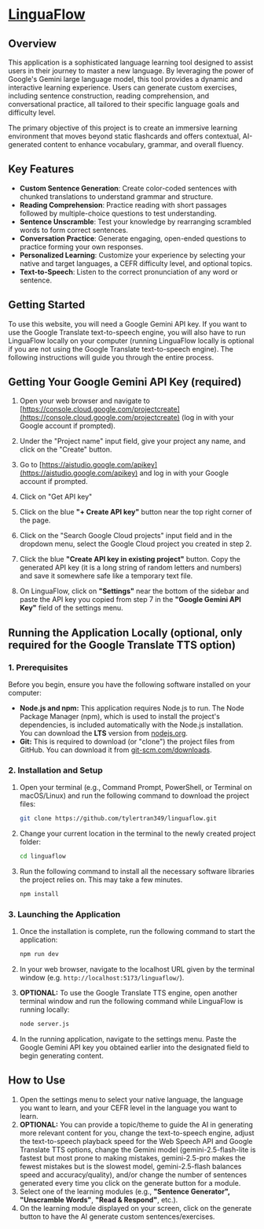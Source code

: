# [LinguaFlow](https://tylertran349.github.io/linguaflow/) 

## Overview

This application is a sophisticated language learning tool designed to assist users in their journey to master a new language. By leveraging the power of Google's Gemini large language model, this tool provides a dynamic and interactive learning experience. Users can generate custom exercises, including sentence construction, reading comprehension, and conversational practice, all tailored to their specific language goals and difficulty level.

The primary objective of this project is to create an immersive learning environment that moves beyond static flashcards and offers contextual, AI-generated content to enhance vocabulary, grammar, and overall fluency.

## Key Features

*   **Custom Sentence Generation**: Create color-coded sentences with chunked translations to understand grammar and structure.
*   **Reading Comprehension**: Practice reading with short passages followed by multiple-choice questions to test understanding.
*   **Sentence Unscramble**: Test your knowledge by rearranging scrambled words to form correct sentences.
*   **Conversation Practice**: Generate engaging, open-ended questions to practice forming your own responses.
*   **Personalized Learning**: Customize your experience by selecting your native and target languages, a CEFR difficulty level, and optional topics.
*   **Text-to-Speech**: Listen to the correct pronunciation of any word or sentence.

## Getting Started

To use this website, you will need a Google Gemini API key. If you want to use the Google Translate text-to-speech engine, you will also have to run LinguaFlow locally on your computer (running LinguaFlow locally is optional if you are not using the Google Translate text-to-speech engine). The following instructions will guide you through the entire process.

## Getting Your Google Gemini API Key (required)

1. Open your web browser and navigate to [https://console.cloud.google.com/projectcreate](https://console.cloud.google.com/projectcreate) (log in with your Google account if prompted).

2. Under the "Project name" input field, give your project any name, and click on the "Create" button.

3. Go to [https://aistudio.google.com/apikey](https://aistudio.google.com/apikey) and log in with your Google account if prompted.

4. Click on "Get API key"

5. Click on the blue **"+ Create API key"** button near the top right corner of the page.

6. Click on the "Search Google Cloud projects" input field and in the dropdown menu, select the Google Cloud project you created in step 2.

7. Click the blue **"Create API key in existing project"** button. Copy the generated API key (it is a long string of random letters and numbers) and save it somewhere safe like a temporary text file.

8. On LinguaFlow, click on **"Settings"** near the bottom of the sidebar and paste the API key you copied from step 7 in the **"Google Gemini API Key"** field of the settings menu.

## Running the Application Locally (optional, only required for the Google Translate TTS option)

### 1. Prerequisites

Before you begin, ensure you have the following software installed on your computer:
*   **Node.js and npm:** This application requires Node.js to run. The Node Package Manager (npm), which is used to install the project's dependencies, is included automatically with the Node.js installation. You can download the **LTS** version from [nodejs.org](https://nodejs.org/).
*   **Git:** This is required to download (or "clone") the project files from GitHub. You can download it from [git-scm.com/downloads](https://git-scm.com/downloads).

### 2. Installation and Setup

1.  Open your terminal (e.g., Command Prompt, PowerShell, or Terminal on macOS/Linux) and run the following command to download the project files:
    ```bash
    git clone https://github.com/tylertran349/linguaflow.git
    ```

2.  Change your current location in the terminal to the newly created project folder:
    ```bash
    cd linguaflow
    ```

3.  Run the following command to install all the necessary software libraries the project relies on. This may take a few minutes.
    ```bash
    npm install
    ```

### 3. Launching the Application

1.  Once the installation is complete, run the following command to start the application:
    ```bash
    npm run dev
    ```

2.  In your web browser, navigate to the localhost URL given by the terminal window (e.g. `http://localhost:5173/linguaflow/`).

3. **OPTIONAL:** To use the Google Translate TTS engine, open another terminal window and run the following command while LinguaFlow is running locally:
    ```bash
    node server.js
    ```

4.  In the running application, navigate to the settings menu. Paste the Google Gemini API key you obtained earlier into the designated field to begin generating content.

## How to Use

1. Open the settings menu to select your native language, the language you want to learn, and your CEFR level in the language you want to learn. 
2. **OPTIONAL:** You can provide a topic/theme to guide the AI in generating more relevant content for you, change the text-to-speech engine, adjust the text-to-speech playback speed for the Web Speech API and Google Translate TTS options, change the Gemini model (gemini-2.5-flash-lite is fastest but most prone to making mistakes, gemini-2.5-pro makes the fewest mistakes but is the slowest model, gemini-2.5-flash balances speed and accuracy/quality), and/or change the number of sentences generated every time you click on the generate button for a module.
3. Select one of the learning modules (e.g., **"Sentence Generator",** **"Unscramble Words"**, **"Read & Respond"**, etc.).
4. On the learning module displayed on your screen, click on the generate button to have the AI generate custom sentences/exercises.